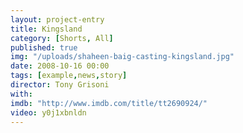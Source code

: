 ```yaml
---
layout: project-entry
title: Kingsland
category: [Shorts, All]
published: true
img: "/uploads/shaheen-baig-casting-kingsland.jpg"
date: 2008-10-16 00:00
tags: [example,news,story]
director: Tony Grisoni
with:
imdb: "http://www.imdb.com/title/tt2690924/"
video: y0j1xbnldn
---
```



